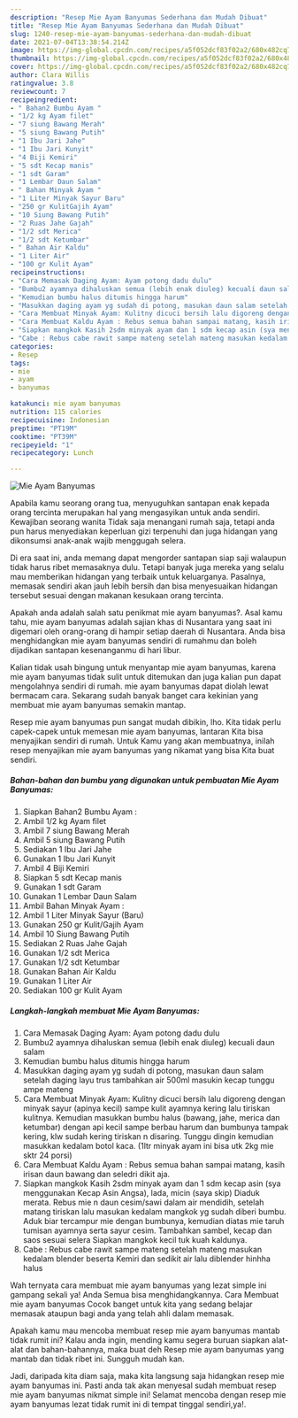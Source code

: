 ```yaml
---
description: "Resep Mie Ayam Banyumas Sederhana dan Mudah Dibuat"
title: "Resep Mie Ayam Banyumas Sederhana dan Mudah Dibuat"
slug: 1240-resep-mie-ayam-banyumas-sederhana-dan-mudah-dibuat
date: 2021-07-04T13:38:54.214Z
image: https://img-global.cpcdn.com/recipes/a5f052dcf83f02a2/680x482cq70/mie-ayam-banyumas-foto-resep-utama.jpg
thumbnail: https://img-global.cpcdn.com/recipes/a5f052dcf83f02a2/680x482cq70/mie-ayam-banyumas-foto-resep-utama.jpg
cover: https://img-global.cpcdn.com/recipes/a5f052dcf83f02a2/680x482cq70/mie-ayam-banyumas-foto-resep-utama.jpg
author: Clara Willis
ratingvalue: 3.8
reviewcount: 7
recipeingredient:
- " Bahan2 Bumbu Ayam "
- "1/2 kg Ayam filet"
- "7 siung Bawang Merah"
- "5 siung Bawang Putih"
- "1 Ibu Jari Jahe"
- "1 Ibu Jari Kunyit"
- "4 Biji Kemiri"
- "5 sdt Kecap manis"
- "1 sdt Garam"
- "1 Lembar Daun Salam"
- " Bahan Minyak Ayam "
- "1 Liter Minyak Sayur Baru"
- "250 gr KulitGajih Ayam"
- "10 Siung Bawang Putih"
- "2 Ruas Jahe Gajah"
- "1/2 sdt Merica"
- "1/2 sdt Ketumbar"
- " Bahan Air Kaldu"
- "1 Liter Air"
- "100 gr Kulit Ayam"
recipeinstructions:
- "Cara Memasak Daging Ayam: Ayam potong dadu dulu"
- "Bumbu2 ayamnya dihaluskan semua (lebih enak diuleg) kecuali daun salam"
- "Kemudian bumbu halus ditumis hingga harum"
- "Masukkan daging ayam yg sudah di potong, masukan daun salam setelah daging layu trus tambahkan air 500ml masukin kecap tunggu ampe mateng"
- "Cara Membuat Minyak Ayam: Kulitny dicuci bersih lalu digoreng dengan minyak sayur (apinya kecil) sampe kulit ayamnya kering lalu tiriskan kulitnya. Kemudian masukkan bumbu halus (bawang, jahe, merica dan ketumbar) dengan api kecil sampe berbau harum dan bumbunya tampak kering, klw sudah kering tiriskan n disaring. Tunggu dingin kemudian masukkan kedalam botol kaca. (1ltr minyak ayam ini bisa utk 2kg mie sktr 24 porsi)"
- "Cara Membuat Kaldu Ayam : Rebus semua bahan sampai matang, kasih irisan daun bawang dan seledri dikit aja."
- "Siapkan mangkok Kasih 2sdm minyak ayam dan 1 sdm kecap asin (sya menggunakan Kecap Asin Angsa), lada, micin (saya skip) Diaduk merata. Rebus mie n daun cesim/sawi dalam air mendidih, setelah matang tiriskan lalu masukan kedalam mangkok yg sudah diberi bumbu. Aduk biar tercampur mie dengan bumbunya, kemudian diatas mie taruh tumisan ayamnya serta sayur cesim. Tambahkan sambel, kecap dan saos sesuai selera Siapkan mangkok kecil tuk kuah kaldunya."
- "Cabe : Rebus cabe rawit sampe mateng setelah mateng masukan kedalam blender beserta Kemiri dan sedikit air lalu diblender hinhha halus"
categories:
- Resep
tags:
- mie
- ayam
- banyumas

katakunci: mie ayam banyumas 
nutrition: 115 calories
recipecuisine: Indonesian
preptime: "PT19M"
cooktime: "PT39M"
recipeyield: "1"
recipecategory: Lunch

---
```



![Mie Ayam Banyumas](https://img-global.cpcdn.com/recipes/a5f052dcf83f02a2/680x482cq70/mie-ayam-banyumas-foto-resep-utama.jpg)

Apabila kamu seorang orang tua, menyuguhkan santapan enak kepada orang tercinta merupakan hal yang mengasyikan untuk anda sendiri. Kewajiban seorang  wanita Tidak saja menangani rumah saja, tetapi anda pun harus menyediakan keperluan gizi terpenuhi dan juga hidangan yang dikonsumsi anak-anak wajib menggugah selera.

Di era  saat ini, anda memang dapat mengorder santapan siap saji walaupun tidak harus ribet memasaknya dulu. Tetapi banyak juga mereka yang selalu mau memberikan hidangan yang terbaik untuk keluarganya. Pasalnya, memasak sendiri akan jauh lebih bersih dan bisa menyesuaikan hidangan tersebut sesuai dengan makanan kesukaan orang tercinta. 



Apakah anda adalah salah satu penikmat mie ayam banyumas?. Asal kamu tahu, mie ayam banyumas adalah sajian khas di Nusantara yang saat ini digemari oleh orang-orang di hampir setiap daerah di Nusantara. Anda bisa menghidangkan mie ayam banyumas sendiri di rumahmu dan boleh dijadikan santapan kesenanganmu di hari libur.

Kalian tidak usah bingung untuk menyantap mie ayam banyumas, karena mie ayam banyumas tidak sulit untuk ditemukan dan juga kalian pun dapat mengolahnya sendiri di rumah. mie ayam banyumas dapat diolah lewat bermacam cara. Sekarang sudah banyak banget cara kekinian yang membuat mie ayam banyumas semakin mantap.

Resep mie ayam banyumas pun sangat mudah dibikin, lho. Kita tidak perlu capek-capek untuk memesan mie ayam banyumas, lantaran Kita bisa menyajikan sendiri di rumah. Untuk Kamu yang akan membuatnya, inilah resep menyajikan mie ayam banyumas yang nikamat yang bisa Kita buat sendiri.

<!--inarticleads1-->

##### Bahan-bahan dan bumbu yang digunakan untuk pembuatan Mie Ayam Banyumas:

1. Siapkan  Bahan2 Bumbu Ayam :
1. Ambil 1/2 kg Ayam filet
1. Ambil 7 siung Bawang Merah
1. Ambil 5 siung Bawang Putih
1. Sediakan 1 Ibu Jari Jahe
1. Gunakan 1 Ibu Jari Kunyit
1. Ambil 4 Biji Kemiri
1. Siapkan 5 sdt Kecap manis
1. Gunakan 1 sdt Garam
1. Gunakan 1 Lembar Daun Salam
1. Ambil  Bahan Minyak Ayam :
1. Ambil 1 Liter Minyak Sayur (Baru)
1. Gunakan 250 gr Kulit/Gajih Ayam
1. Ambil 10 Siung Bawang Putih
1. Sediakan 2 Ruas Jahe Gajah
1. Gunakan 1/2 sdt Merica
1. Gunakan 1/2 sdt Ketumbar
1. Gunakan  Bahan Air Kaldu
1. Gunakan 1 Liter Air
1. Sediakan 100 gr Kulit Ayam




<!--inarticleads2-->

##### Langkah-langkah membuat Mie Ayam Banyumas:

1. Cara Memasak Daging Ayam: Ayam potong dadu dulu
1. Bumbu2 ayamnya dihaluskan semua (lebih enak diuleg) kecuali daun salam
1. Kemudian bumbu halus ditumis hingga harum
1. Masukkan daging ayam yg sudah di potong, masukan daun salam setelah daging layu trus tambahkan air 500ml masukin kecap tunggu ampe mateng
1. Cara Membuat Minyak Ayam: Kulitny dicuci bersih lalu digoreng dengan minyak sayur (apinya kecil) sampe kulit ayamnya kering lalu tiriskan kulitnya. Kemudian masukkan bumbu halus (bawang, jahe, merica dan ketumbar) dengan api kecil sampe berbau harum dan bumbunya tampak kering, klw sudah kering tiriskan n disaring. Tunggu dingin kemudian masukkan kedalam botol kaca. (1ltr minyak ayam ini bisa utk 2kg mie sktr 24 porsi)
1. Cara Membuat Kaldu Ayam : Rebus semua bahan sampai matang, kasih irisan daun bawang dan seledri dikit aja.
1. Siapkan mangkok Kasih 2sdm minyak ayam dan 1 sdm kecap asin (sya menggunakan Kecap Asin Angsa), lada, micin (saya skip) Diaduk merata. Rebus mie n daun cesim/sawi dalam air mendidih, setelah matang tiriskan lalu masukan kedalam mangkok yg sudah diberi bumbu. Aduk biar tercampur mie dengan bumbunya, kemudian diatas mie taruh tumisan ayamnya serta sayur cesim. Tambahkan sambel, kecap dan saos sesuai selera Siapkan mangkok kecil tuk kuah kaldunya.
1. Cabe : Rebus cabe rawit sampe mateng setelah mateng masukan kedalam blender beserta Kemiri dan sedikit air lalu diblender hinhha halus




Wah ternyata cara membuat mie ayam banyumas yang lezat simple ini gampang sekali ya! Anda Semua bisa menghidangkannya. Cara Membuat mie ayam banyumas Cocok banget untuk kita yang sedang belajar memasak ataupun bagi anda yang telah ahli dalam memasak.

Apakah kamu mau mencoba membuat resep mie ayam banyumas mantab tidak rumit ini? Kalau anda ingin, mending kamu segera buruan siapkan alat-alat dan bahan-bahannya, maka buat deh Resep mie ayam banyumas yang mantab dan tidak ribet ini. Sungguh mudah kan. 

Jadi, daripada kita diam saja, maka kita langsung saja hidangkan resep mie ayam banyumas ini. Pasti anda tak akan menyesal sudah membuat resep mie ayam banyumas nikmat simple ini! Selamat mencoba dengan resep mie ayam banyumas lezat tidak rumit ini di tempat tinggal sendiri,ya!.

